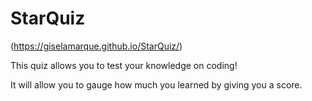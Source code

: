 # StarQuiz


(https://giselamarque.github.io/StarQuiz/)


This quiz allows you to test your knowledge on coding!

It will allow you to gauge how much you learned by giving you a score.
